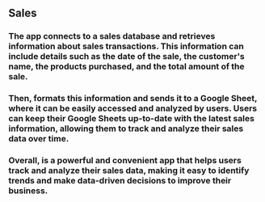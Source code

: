 ## Sales

### The app connects to a sales database and retrieves information about sales transactions. This information can include details such as the date of the sale, the customer's name, the products purchased, and the total amount of the sale.

### Then, formats this information and sends it to a Google Sheet, where it can be easily accessed and analyzed by users.  Users can keep their Google Sheets up-to-date with the latest sales information, allowing them to track and analyze their sales data over time.

### Overall, is a powerful and convenient app that helps users track and analyze their sales data, making it easy to identify trends and make data-driven decisions to improve their business.



